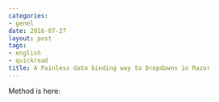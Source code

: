 ```yaml
---
categories:
- genel
date: 2016-07-27
layout: post
tags:
- english
- quickread
title: A Painless data binding way to Dropdowns in Razor
---
```


Method is here:
